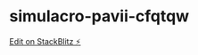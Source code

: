 # simulacro-pavii-cfqtqw

[Edit on StackBlitz ⚡️](https://stackblitz.com/edit/simulacro-pavii-cfqtqw)